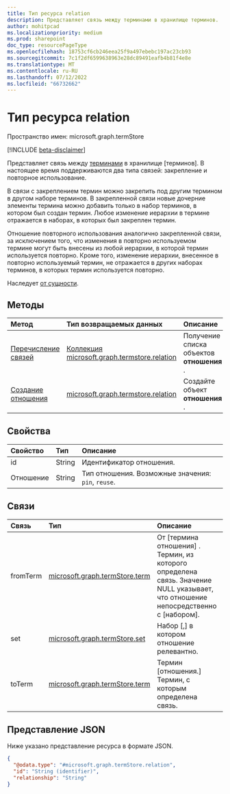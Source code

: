 ```yaml
---
title: Тип ресурса relation
description: Представляет связь между терминами в хранилище терминов.
author: mohitpcad
ms.localizationpriority: medium
ms.prod: sharepoint
doc_type: resourcePageType
ms.openlocfilehash: 18753cf6cb246eea25f9a497ebebc197ac23cb93
ms.sourcegitcommit: 7c1f2df6599638963e28dc89491eafb4b81f4e8e
ms.translationtype: MT
ms.contentlocale: ru-RU
ms.lasthandoff: 07/12/2022
ms.locfileid: "66732662"
---
```

# <a name="relation-resource-type"></a>Тип ресурса relation

Пространство имен: microsoft.graph.termStore

[!INCLUDE [beta-disclaimer](../../includes/beta-disclaimer.md)]

Представляет связь между [терминами](../resources/termstore-term.md) в хранилище [терминов]. В настоящее время поддерживаются два типа связей: закрепление и повторное использование. 

В связи с закреплением термин можно закрепить под другим термином в другом наборе терминов. В закрепленной связи новые дочерние элементы термина можно добавить только в набор терминов, в котором был создан термин. Любое изменение иерархии в термине отражается в наборах, в которых был закреплен термин. 

Отношение повторного использования аналогично закрепленной связи, за исключением того, что изменения в повторно используемом термине могут быть внесены из любой иерархии, в которой термин используется повторно. Кроме того, изменение иерархии, внесенное в повторно используемый термин, не отражается в других наборах терминов, в которых термин используется повторно.

Наследует [от сущности](../resources/entity.md).

## <a name="methods"></a>Методы
|Метод|Тип возвращаемых данных|Описание|
|:---|:---|:---|
|[Перечисление связей](../api/termstore-term-list-relations.md)|[Коллекция microsoft.graph.termstore.relation](../resources/termstore-relation.md)|Получение списка объектов **отношения** .|
|[Создание отношения](../api/termstore-relation-post.md)|[microsoft.graph.termstore.relation](../resources/termstore-relation.md)|Создайте объект **отношения** .|


## <a name="properties"></a>Свойства
|Свойство|Тип|Описание|
|:---|:---|:---|
|id|String|Идентификатор отношения.|
|Отношение|String|Тип отношения. Возможные значения: `pin`, `reuse`.|

## <a name="relationships"></a>Связи
|Связь|Тип|Описание|
|:---|:---|:---|
|fromTerm|[microsoft.graph.termStore.term](../resources/termstore-term.md)|От [термина отношения] . Термин, из которого определена связь. Значение NULL указывает, что отношение непосредственно с [набором]. |
|set|[microsoft.graph.termStore.set](../resources/termstore-set.md)|Набор [,] в котором отношение релевантно.|
|toTerm|[microsoft.graph.termStore.term](../resources/termstore-term.md)|Термин [отношения.] Термин, с которым определена связь.|

## <a name="json-representation"></a>Представление JSON
Ниже указано представление ресурса в формате JSON.
<!-- {
  "blockType": "resource",
  "keyProperty": "id",
  "@odata.type": "microsoft.graph.termStore.relation",
  "baseType": "microsoft.graph.entity",
  "openType": false
}
-->
``` json
{
  "@odata.type": "#microsoft.graph.termStore.relation",
  "id": "String (identifier)",
  "relationship": "String"
}
```

[microsoft.graph.termStore.term]: termstore-term.md
[microsoft.graph.termStore.set]: termstore-set.md
[microsoft.graph.termStore.relations]: termstore-relation.md
[microsoft.graph.termStore.relation]: termstore-relation.md
[store]: ../resources/termstore-store.md
[Термин]: ../resources/termstore-term.md
[set]: ../resources/termstore-set.md

<!--
{
  "type": "#page.annotation",
  "description": "TermRelation is the entity for mapping relations between different terms",
  "keywords": "termRelation,facet,resource",
  "section": "documentation",
  "tocPath": "TermRelation",
  "tocBookmarks": {
    "Resources/termStore.relation&quot;: &quot;#"
  },
  "suppressions": []
}
-->


